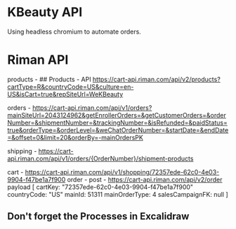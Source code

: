 # KBeauty API

Using headless chromium to automate orders.

# Riman API

products - ## Products - API  https://cart-api.riman.com/api/v2/products?cartType=R&countryCode=US&culture=en-US&isCart=true&repSiteUrl=WeKBeauty


orders - https://cart-api.riman.com/api/v1/orders?mainSiteUrl=2043124962&getEnrollerOrders=&getCustomerOrders=&orderNumber=&shipmentNumber=&trackingNumber=&isRefunded=&paidStatus=true&orderType=&orderLevel=&weChatOrderNumber=&startDate=&endDate=&offset=0&limit=20&orderBy=-mainOrdersPK

shipping - https://cart-api.riman.com/api/v1/orders/{OrderNumber}/shipment-products

cart - https://cart-api.riman.com/api/v1/shopping/72357ede-62c0-4e03-9904-f47be1a7f900
order - post - https://cart-api.riman.com/api/v2/order 
payload [
cartKey: "72357ede-62c0-4e03-9904-f47be1a7f900"
countryCode: "US"
mainId: 51311
mainOrderType: 4
salesCampaignFK: null
]


## Don't forget the Processes in Excalidraw

